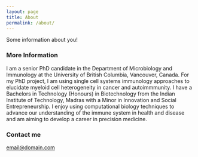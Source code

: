 ```yaml
---
layout: page
title: About
permalink: /about/
---
```


Some information about you!

### More Information

I am a senior PhD candidate in the Department of Microbiology and Immunology at the University of British Columbia, Vancouver, Canada. For my PhD project, I am using single cell systems immunology approaches to elucidate myeloid cell heterogeneity in cancer and autoimmmunity. I have a Bachelors in Technology (Honours) in Biotechnology from the Indian Institute of Technology, Madras with a Minor in Innovation and Social Entrepreneurship. I enjoy using computational biology techniques to advance our understanding of the immune system in health and disease and am aiming to develop a career in precision medicine. 

### Contact me

[email@domain.com](mailto:maunish7@gmail.com)
